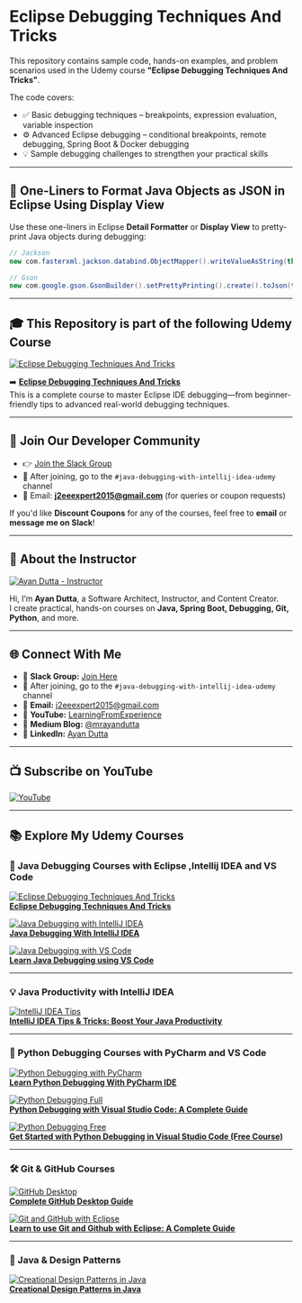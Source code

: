 
# Eclipse Debugging Techniques And Tricks 

This repository contains sample code, hands-on examples, and problem scenarios used in the Udemy course **"Eclipse Debugging Techniques And Tricks"**.

The code covers:

- ✅ Basic debugging techniques – breakpoints, expression evaluation, variable inspection  
- ⚙️ Advanced Eclipse debugging – conditional breakpoints, remote debugging, Spring Boot & Docker debugging  
- 💡 Sample debugging challenges to strengthen your practical skills

---

## 🧪 One-Liners to Format Java Objects as JSON in Eclipse Using Display View

Use these one-liners in Eclipse **Detail Formatter** or **Display View** to pretty-print Java objects during debugging:

```java
// Jackson
new com.fasterxml.jackson.databind.ObjectMapper().writeValueAsString(this);

// Gson
new com.google.gson.GsonBuilder().setPrettyPrinting().create().toJson(this);
```

---

## 🎓 This Repository is part of the following Udemy Course

[![Eclipse Debugging Techniques And Tricks](https://img-c.udemycdn.com/course/480x270/417118_3afa_4.jpg)](https://www.udemy.com/course/eclipse-debugging-techniques-and-tricks)

➡️ **[Eclipse Debugging Techniques And Tricks](https://www.udemy.com/course/eclipse-debugging-techniques-and-tricks/)**  
This is a complete course to master Eclipse IDE debugging—from beginner-friendly tips to advanced real-world debugging techniques.

---

## 💬 Join Our Developer Community

- 👉 [Join the Slack Group](https://join.slack.com/t/learningfromexp/shared_invite/zt-1fnksxgd0-_jOdmIq2voEeMtoindhWrA)  
- 📢 After joining, go to the `#java-debugging-with-intellij-idea-udemy` channel  
- 📧 Email: **j2eeexpert2015@gmail.com** (for queries or coupon requests)  

If you'd like **Discount Coupons** for any of the courses, feel free to **email** or **message me on Slack**!

---

## 👤 About the Instructor

[![Ayan Dutta - Instructor](https://img-c.udemycdn.com/user/200_H/5007784_d6b8.jpg)](https://www.udemy.com/user/ayandutta/)

Hi, I’m **Ayan Dutta**, a Software Architect, Instructor, and Content Creator.  
I create practical, hands-on courses on **Java, Spring Boot, Debugging, Git, Python**, and more.

---
## 🌐 Connect With Me

- 💬 **Slack Group:** [Join Here](https://join.slack.com/t/learningfromexp/shared_invite/zt-1fnksxgd0-_jOdmIq2voEeMtoindhWrA)  
- 📢 After joining, go to the `#java-debugging-with-intellij-idea-udemy` channel 
- 📧 **Email:** j2eeexpert2015@gmail.com
- 🔗 **YouTube:** [LearningFromExperience](https://www.youtube.com/@learningfromexperience)  
- 📝 **Medium Blog:** [@mrayandutta](https://medium.com/@mrayandutta)  
- 💼 **LinkedIn:** [Ayan Dutta](https://www.linkedin.com/in/ayan-dutta-a41091b/)  

---

## 📺 Subscribe on YouTube

[![YouTube](https://img.shields.io/badge/Watch%20on%20YouTube-FF0000?style=for-the-badge&logo=youtube&logoColor=white)](https://www.youtube.com/@learningfromexperience)

---


## 📚 Explore My Udemy Courses

### 🧩 Java Debugging Courses with Eclipse ,Intellij IDEA and VS Code 

[![Eclipse Debugging Techniques And Tricks](https://img-c.udemycdn.com/course/480x270/417118_3afa_4.jpg)](https://www.udemy.com/course/eclipse-debugging-techniques-and-tricks)  
**[Eclipse Debugging Techniques And Tricks](https://www.udemy.com/course/eclipse-debugging-techniques-and-tricks)**

[![Java Debugging with IntelliJ IDEA](https://img-c.udemycdn.com/course/480x270/2608314_47e4.jpg)](https://www.udemy.com/course/java-debugging-with-intellij-idea)  
**[Java Debugging With IntelliJ IDEA](https://www.udemy.com/course/java-debugging-with-intellij-idea)**

[![Java Debugging with VS Code](https://img-c.udemycdn.com/course/480x270/5029852_d692_3.jpg)](https://www.udemy.com/course/java-debugging-with-visual-studio-code-the-ultimate-guide)  
**[Learn Java Debugging using VS Code](https://www.udemy.com/course/java-debugging-with-visual-studio-code-the-ultimate-guide)**

---

### 💡 Java Productivity with IntelliJ IDEA 

[![IntelliJ IDEA Tips](https://img-c.udemycdn.com/course/480x270/6180669_7726.jpg)](https://www.udemy.com/course/intellij-idea-tips-tricks-boost-your-java-productivity)  
**[IntelliJ IDEA Tips & Tricks: Boost Your Java Productivity](https://www.udemy.com/course/intellij-idea-tips-tricks-boost-your-java-productivity)**

---

### 🧪 Python Debugging Courses with PyCharm and VS Code

[![Python Debugging with PyCharm](https://img-c.udemycdn.com/course/480x270/4840890_12a3_2.jpg)](https://www.udemy.com/course/learn-python-debugging-with-pycharm-ide)  
**[Learn Python Debugging With PyCharm IDE](https://www.udemy.com/course/learn-python-debugging-with-pycharm-ide)**

[![Python Debugging Full](https://img-c.udemycdn.com/course/480x270/5029842_d36f.jpg)](https://www.udemy.com/course/python-debugging-with-visual-studio-code)  
**[Python Debugging with Visual Studio Code: A Complete Guide](https://www.udemy.com/course/python-debugging-with-visual-studio-code)**

[![Python Debugging Free](https://img-c.udemycdn.com/course/480x270/6412275_a17d.jpg)](https://www.udemy.com/course/get-started-with-python-debugging-in-visual-studio-code)  
**[Get Started with Python Debugging in Visual Studio Code (Free Course)](https://www.udemy.com/course/get-started-with-python-debugging-in-visual-studio-code)**

---

### 🛠 Git & GitHub Courses

[![GitHub Desktop](https://img-c.udemycdn.com/course/480x270/6112307_3b4e_2.jpg)](https://www.udemy.com/course/getting-started-with-github-desktop)  
**[Complete GitHub Desktop Guide](https://www.udemy.com/course/getting-started-with-github-desktop)**

[![Git and GitHub with Eclipse](https://img-c.udemycdn.com/course/480x270/3369428_995b.jpg)](https://www.udemy.com/course/learn-to-use-git-and-github-with-eclipse-a-complete-guide)  
**[Learn to use Git and Github with Eclipse: A Complete Guide](https://www.udemy.com/course/learn-to-use-git-and-github-with-eclipse-a-complete-guide)**

---

### 🧱 Java & Design Patterns

[![Creational Design Patterns in Java](https://img-c.udemycdn.com/course/480x270/779796_5770_2.jpg)](https://www.udemy.com/course/design-patterns-in-javacreational)  
**[Creational Design Patterns in Java](https://www.udemy.com/course/design-patterns-in-javacreational)**


